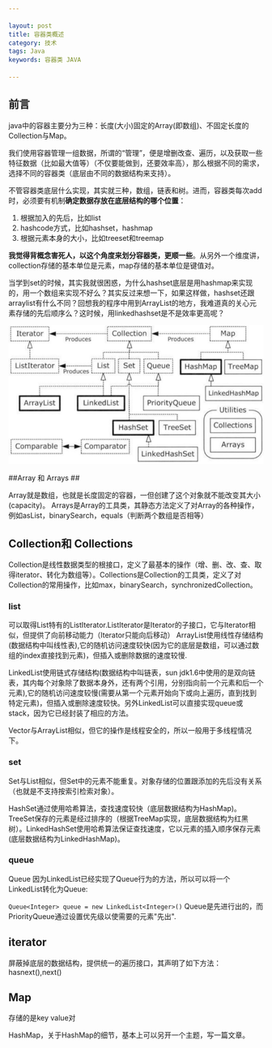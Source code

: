 ```yaml
---

layout: post
title: 容器类概述
category: 技术
tags: Java
keywords: 容器类 JAVA

---
```


## 前言 ##

java中的容器主要分为三种：长度(大小)固定的Array(即数组)、不固定长度的Collection与Map。

我们使用容器管理一组数据，所谓的“管理”，便是增删改查、遍历，以及获取一些特征数据（比如最大值等）（不仅要能做到，还要效率高），那么根据不同的需求，选择不同的容器类（底层由不同的数据结构来支持）。

不管容器类底层什么实现，其实就三种，数组，链表和树。进而，容器类每次add时，必须要有机制**确定数据存放在底层结构的哪个位置**：

1. 根据加入的先后，比如list
2. hashcode方式，比如hashset，hashmap
3. 根据元素本身的大小，比如treeset和treemap

**我觉得背概念害死人，以这个角度来划分容器类，更顺一些**。从另外一个维度讲，collection存储的基本单位是元素，map存储的基本单位是键值对。

当学到set的时候，其实我就很困惑，为什么hashset底层是用hashmap来实现的，用一个数组来实现不好么？其实反过来想一下，如果这样做，hashset还跟arraylist有什么不同？回想我的程序中用到ArrayList的地方，我难道真的关心元素存储的先后顺序么？这时候，用linkedhashset是不是效率更高呢？

![Alt text](/public/upload/java/collections_diagram.png)

##Array 和 Arrays ##

Array就是数组，也就是长度固定的容器，一但创建了这个对象就不能改变其大小(capacity)。
Arrays是Array的工具类，其静态方法定义了对Array的各种操作，例如asList，binarySearch，equals（判断两个数组是否相等）

## Collection和 Collections  ##

Collection是线性数据类型的根接口，定义了最基本的操作（增、删、改、查、取得iterator、转化为数组等）。Collections是Collection的工具类，定义了对Collection的常用操作，比如max，binarySearch，synchronizedCollection。

### list ###

可以取得List特有的ListIterator.ListIterator是Iterator的子接口，它与Iterator相似，但提供了向前移动能力（Iterator只能向后移动）
ArrayList使用线性存储结构(数据结构中叫线性表),它的随机访问速度较快(因为它的底层是数组，可以通过数组的index直接找到元素)，但插入或删除数据的速度较慢.

LinkedList使用链式存储结构(数据结构中叫链表，sun jdk1.6中使用的是双向链表，其内每个对象除了数据本身外，还有两个引用，分别指向前一个元素和后一个元素),它的随机访问速度较慢(需要从第一个元素开始向下或向上遍历，直到找到特定元素)，但插入或删除速度较快。另外LinkedList可以直接实现queue或stack，因为它已经封装了相应的方法。

Vector与ArrayList相似，但它的操作是线程安全的，所以一般用于多线程情况下。

### set ###

Set与List相似，但Set中的元素不能重复。对象存储的位置跟添加的先后没有关系（也就是不支持按索引检索对象）。

HashSet通过使用哈希算法，查找速度较快（底层数据结构为HashMap)。
TreeSet保存的元素是经过排序的（根据TreeMap实现，底层数据结构为红黑树）。LinkedHashSet使用哈希算法保证查找速度，它以元素的插入顺序保存元素(底层数据结构为LinkedHashMap)。


### queue ###
Queue 因为LinkedList已经实现了Queue行为的方法，所以可以将一个LinkedList转化为Queue:

`Queue<Integer> queue = new LinkedList<Integer>()`
Queue是先进行出的，而PriorityQueue通过设置优先级以使需要的元素"先出".



## iterator ##

屏蔽掉底层的数据结构，提供统一的遍历接口，其声明了如下方法：hasnext(),next()

## Map ## 

存储的是key value对

HashMap，关于HashMap的细节，基本上可以另开一个主题，写一篇文章。
